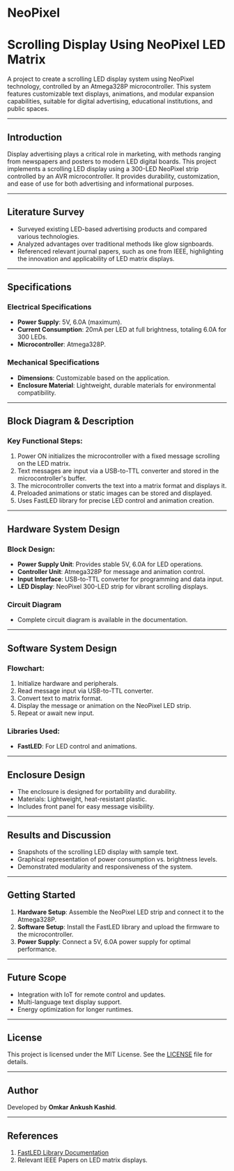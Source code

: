 # NeoPixel

# **Scrolling Display Using NeoPixel LED Matrix**  

A project to create a scrolling LED display system using NeoPixel technology, controlled by an Atmega328P microcontroller. This system features customizable text displays, animations, and modular expansion capabilities, suitable for digital advertising, educational institutions, and public spaces.  

---

## **Introduction**  
Display advertising plays a critical role in marketing, with methods ranging from newspapers and posters to modern LED digital boards. This project implements a scrolling LED display using a 300-LED NeoPixel strip controlled by an AVR microcontroller. It provides durability, customization, and ease of use for both advertising and informational purposes.  

---

## **Literature Survey**  
- Surveyed existing LED-based advertising products and compared various technologies.  
- Analyzed advantages over traditional methods like glow signboards.  
- Referenced relevant journal papers, such as one from IEEE, highlighting the innovation and applicability of LED matrix displays.  

---

## **Specifications**  
### **Electrical Specifications**  
- **Power Supply**: 5V, 6.0A (maximum).  
- **Current Consumption**: 20mA per LED at full brightness, totaling 6.0A for 300 LEDs.  
- **Microcontroller**: Atmega328P.  

### **Mechanical Specifications**  
- **Dimensions**: Customizable based on the application.  
- **Enclosure Material**: Lightweight, durable materials for environmental compatibility.  

---

## **Block Diagram & Description**  
### **Key Functional Steps**:  
1. Power ON initializes the microcontroller with a fixed message scrolling on the LED matrix.  
2. Text messages are input via a USB-to-TTL converter and stored in the microcontroller's buffer.  
3. The microcontroller converts the text into a matrix format and displays it.  
4. Preloaded animations or static images can be stored and displayed.  
5. Uses FastLED library for precise LED control and animation creation.  

---

## **Hardware System Design**  
### **Block Design**:  
- **Power Supply Unit**: Provides stable 5V, 6.0A for LED operations.  
- **Controller Unit**: Atmega328P for message and animation control.  
- **Input Interface**: USB-to-TTL converter for programming and data input.  
- **LED Display**: NeoPixel 300-LED strip for vibrant scrolling displays.  

### **Circuit Diagram**  
- Complete circuit diagram is available in the documentation.  

---

## **Software System Design**  
### **Flowchart**:  
1. Initialize hardware and peripherals.  
2. Read message input via USB-to-TTL converter.  
3. Convert text to matrix format.  
4. Display the message or animation on the NeoPixel LED strip.  
5. Repeat or await new input.  

### **Libraries Used**:  
- **FastLED**: For LED control and animations.  

---

## **Enclosure Design**  
- The enclosure is designed for portability and durability.  
- Materials: Lightweight, heat-resistant plastic.  
- Includes front panel for easy message visibility.  

---

## **Results and Discussion**  
- Snapshots of the scrolling LED display with sample text.  
- Graphical representation of power consumption vs. brightness levels.  
- Demonstrated modularity and responsiveness of the system.  

---

## **Getting Started**  
1. **Hardware Setup**: Assemble the NeoPixel LED strip and connect it to the Atmega328P.  
2. **Software Setup**: Install the FastLED library and upload the firmware to the microcontroller.  
3. **Power Supply**: Connect a 5V, 6.0A power supply for optimal performance.  

---

## **Future Scope**  
- Integration with IoT for remote control and updates.  
- Multi-language text display support.  
- Energy optimization for longer runtimes.  

---

## **License**  
This project is licensed under the MIT License. See the [LICENSE](./LICENSE) file for details.  

---

## **Author**  
Developed by **Omkar Ankush Kashid**.  

---

## **References**  
1. [FastLED Library Documentation](https://fastled.io/)  
2. Relevant IEEE Papers on LED matrix displays.  
